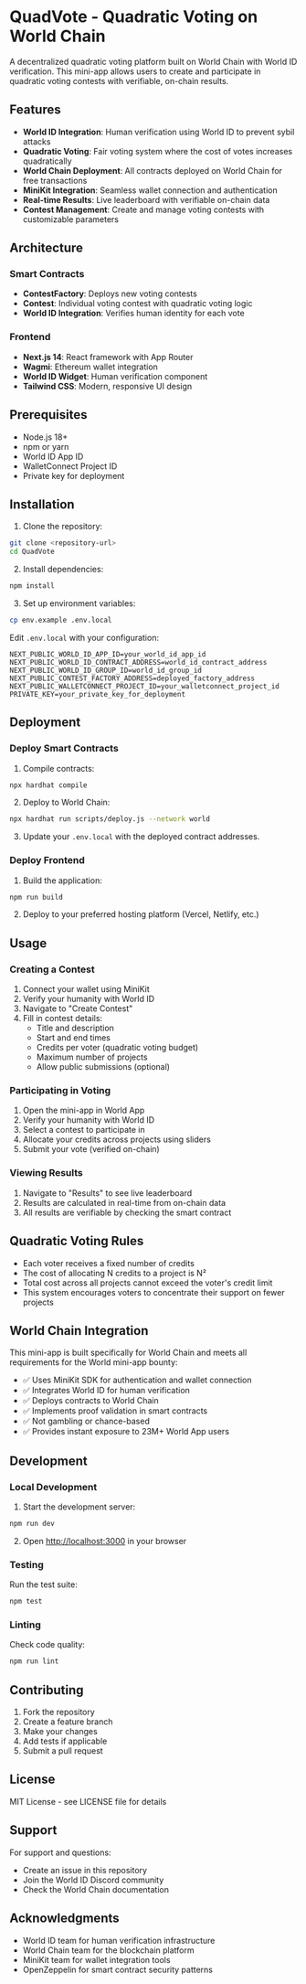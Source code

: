 # QuadVote - Quadratic Voting on World Chain

A decentralized quadratic voting platform built on World Chain with World ID verification. This mini-app allows users to create and participate in quadratic voting contests with verifiable, on-chain results.

## Features

- **World ID Integration**: Human verification using World ID to prevent sybil attacks
- **Quadratic Voting**: Fair voting system where the cost of votes increases quadratically
- **World Chain Deployment**: All contracts deployed on World Chain for free transactions
- **MiniKit Integration**: Seamless wallet connection and authentication
- **Real-time Results**: Live leaderboard with verifiable on-chain data
- **Contest Management**: Create and manage voting contests with customizable parameters

## Architecture

### Smart Contracts

- **ContestFactory**: Deploys new voting contests
- **Contest**: Individual voting contest with quadratic voting logic
- **World ID Integration**: Verifies human identity for each vote

### Frontend

- **Next.js 14**: React framework with App Router
- **Wagmi**: Ethereum wallet integration
- **World ID Widget**: Human verification component
- **Tailwind CSS**: Modern, responsive UI design

## Prerequisites

- Node.js 18+ 
- npm or yarn
- World ID App ID
- WalletConnect Project ID
- Private key for deployment

## Installation

1. Clone the repository:
```bash
git clone <repository-url>
cd QuadVote
```

2. Install dependencies:
```bash
npm install
```

3. Set up environment variables:
```bash
cp env.example .env.local
```

Edit `.env.local` with your configuration:
```env
NEXT_PUBLIC_WORLD_ID_APP_ID=your_world_id_app_id
NEXT_PUBLIC_WORLD_ID_CONTRACT_ADDRESS=world_id_contract_address
NEXT_PUBLIC_WORLD_ID_GROUP_ID=world_id_group_id
NEXT_PUBLIC_CONTEST_FACTORY_ADDRESS=deployed_factory_address
NEXT_PUBLIC_WALLETCONNECT_PROJECT_ID=your_walletconnect_project_id
PRIVATE_KEY=your_private_key_for_deployment
```

## Deployment

### Deploy Smart Contracts

1. Compile contracts:
```bash
npx hardhat compile
```

2. Deploy to World Chain:
```bash
npx hardhat run scripts/deploy.js --network world
```

3. Update your `.env.local` with the deployed contract addresses.

### Deploy Frontend

1. Build the application:
```bash
npm run build
```

2. Deploy to your preferred hosting platform (Vercel, Netlify, etc.)

## Usage

### Creating a Contest

1. Connect your wallet using MiniKit
2. Verify your humanity with World ID
3. Navigate to "Create Contest"
4. Fill in contest details:
   - Title and description
   - Start and end times
   - Credits per voter (quadratic voting budget)
   - Maximum number of projects
   - Allow public submissions (optional)

### Participating in Voting

1. Open the mini-app in World App
2. Verify your humanity with World ID
3. Select a contest to participate in
4. Allocate your credits across projects using sliders
5. Submit your vote (verified on-chain)

### Viewing Results

1. Navigate to "Results" to see live leaderboard
2. Results are calculated in real-time from on-chain data
3. All results are verifiable by checking the smart contract

## Quadratic Voting Rules

- Each voter receives a fixed number of credits
- The cost of allocating N credits to a project is N²
- Total cost across all projects cannot exceed the voter's credit limit
- This system encourages voters to concentrate their support on fewer projects

## World Chain Integration

This mini-app is built specifically for World Chain and meets all requirements for the World mini-app bounty:

- ✅ Uses MiniKit SDK for authentication and wallet connection
- ✅ Integrates World ID for human verification
- ✅ Deploys contracts to World Chain
- ✅ Implements proof validation in smart contracts
- ✅ Not gambling or chance-based
- ✅ Provides instant exposure to 23M+ World App users

## Development

### Local Development

1. Start the development server:
```bash
npm run dev
```

2. Open [http://localhost:3000](http://localhost:3000) in your browser

### Testing

Run the test suite:
```bash
npm test
```

### Linting

Check code quality:
```bash
npm run lint
```

## Contributing

1. Fork the repository
2. Create a feature branch
3. Make your changes
4. Add tests if applicable
5. Submit a pull request

## License

MIT License - see LICENSE file for details

## Support

For support and questions:
- Create an issue in this repository
- Join the World ID Discord community
- Check the World Chain documentation

## Acknowledgments

- World ID team for human verification infrastructure
- World Chain team for the blockchain platform
- MiniKit team for wallet integration tools
- OpenZeppelin for smart contract security patterns
